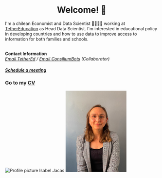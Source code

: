 # <center> Welcome! 👋 </center>
I'm a chilean Economist and Data Scientist 👩‍💻🇨🇱 working at [TetherEducation](https://www.tether.education/) as Head Data Scientist. I'm interested in educational policy in developing countries and how to use data to improve access to information for both families and schools.  <br>
<br>

<b>Contact Information</b> <br>
<i> [Email TetherEd](mailto:isa@tether.education) / [Email ConsiliumBots](mailto:isa@consiliumbots.com) (Collaborator) </i> <br>
##### <i> [Schedule a meeting](https://calendly.com/isajacas) </i> <br>

### Go to my [CV](https://isajacas.github.io/cv/)

![Profile picture Isabel Jacas]()
<img src="/docs/assets/profile_pic_small.jpg" width="200"/>

